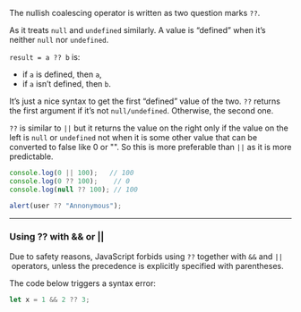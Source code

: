 
The nullish coalescing operator is written as two question marks `??`.

As it treats `null` and `undefined` similarly.
A value is “defined” when it’s neither `null` nor `undefined`.

`result = a ?? b` is:
- if `a` is defined, then `a`,
- if `a` isn’t defined, then `b`.

It’s just a nice syntax to get the first “defined” value of the two.
`??` returns the first argument if it’s not `null/undefined`. Otherwise, the second one.


`??` is similar to `||` but it returns the value on the right only if the value on the left is `null` or `undefined` 
not when it is some other value that can be converted to false like 0 or "". So this is more preferable than `||` as it is more predictable.
```js
console.log(0 || 100);   // 100
console.log(0 ?? 100);    // 0
console.log(null ?? 100); // 100

alert(user ?? "Annonymous");
```
____


### Using ?? with && or ||

Due to safety reasons, JavaScript forbids using `??` together with `&&` and `||` operators, unless the precedence is explicitly specified with parentheses.

The code below triggers a syntax error:
```js
let x = 1 && 2 ?? 3;
```